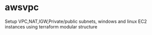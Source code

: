 # awsvpc
Setup VPC,NAT,IGW,Private/public subnets, windows and linux EC2 instances using terraform modular structure
